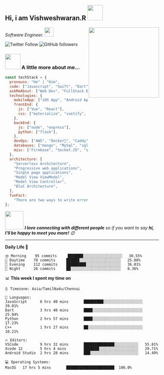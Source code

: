 <h2>Hi, i am Vishweshwaran.R <img src="https://media.giphy.com/media/12oufCB0MyZ1Go/giphy.gif" width="50"></h2>
<img align='right' src="https://media.giphy.com/media/M9gbBd9nbDrOTu1Mqx/giphy.gif" width="230">
<p><em>Software Engineer. <img src="https://media.giphy.com/media/WUlplcMpOCEmTGBtBW/giphy.gif" width="30"> 
</em></p>

![Twitter Follow](https://img.shields.io/twitter/follow/code__hunter?label=follow&style=social)
![GitHub followers](https://img.shields.io/github/followers/vishwaiosdev?label=Follow&style=social)

### <img src="https://media.giphy.com/media/VgCDAzcKvsR6OM0uWg/giphy.gif" width="50"> A little more about me...

```javascript
const techStack = {
  pronouns: "He" | "Him",
  code: ["Javascript", "Swift", "Dart", "C++", "Python", "Java"],
  askMeAbout: ["Web Dev", "FullStack Dev", "App Dev", "DevOps"],
  technologies: {
    mobileApp: ["iOS App", "Android App", "React Native", "Flutter"],
    frontEnd: {
      js: ["Vue", "React"],
      css: ["materialize", "vuetify", "bootstrap"],
    },
    backEnd: {
      js: ["node", "express"],
      python: ["flask"],
    },
    devOps: ["AWS", "Docker🐳", "Caddy", "Nginx"],
    databases: ["mongo", "MySql", "sqlite", "Realm"],
    misc: ["Firebase", "Socket.IO", "selenium", "open-cv", "php"],
  },
  architecture: [
    "Serverless Architecture",
    "Progressive web applications",
    "Single page applications",
    "Model View ViewModel",
    "Model View Controller",
    "BloC Architecture",
  ],
  funFact:
    "There are two ways to write error-free programs; only the third one works",
};
```

<img src="https://media.giphy.com/media/LnQjpWaON8nhr21vNW/giphy.gif" width="60"> <em><b>I love connecting with different people</b> so if you want to say <b>hi, I'll be happy to meet you more!</b> 😊</em>

---

<!--START_SECTION:waka-->

**Daily Life 🐤**

```text
🌞 Morning    95 commits     ███████░░░░░░░░░░░░░░░░░░   30.55%
🌆 Daytime    78 commits     ██████░░░░░░░░░░░░░░░░░░░   25.08%
🌃 Evening    112 commits    █████████░░░░░░░░░░░░░░░░   36.01%
🌙 Night      26 commits     ██░░░░░░░░░░░░░░░░░░░░░░░   8.36%

```

📊 **This week I spent my time on**

```text
⌚︎ Timezone: Asia/TamilNadu/Chennai

💬 Languages:
JavaScript      6 hrs 40 mins       █████████░░░░░░░░░░░░░░░░░░   39.01%
Dart            3 hrs 40 mins       ████░░░░░░░░░░░░░░░░░░░░░░░   25.04%
Python          2 hrs 57 mins       ████░░░░░░░░░░░░░░░░░░░░░░░   17.23%
C++             1 hrs 27 mins       ██░░░░░░░░░░░░░░░░░░░░░░░░░   10.21%

🔥 Editors:
VSCode          9 hrs 32 mins       ██████████████░░░░░░░░░░░   55.81%
Xcode 12        5 hrs 4 mins        ███████░░░░░░░░░░░░░░░░░░   29.71%
Android Studio  2 hrs 28 mins       ███░░░░░░░░░░░░░░░░░░░░░░   14.49%

💻 Operating Systems:
MacOS   17 hrs 5 mins       ██████████████████████  100.0%

```
